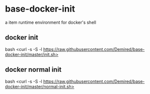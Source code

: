 # base-docker-init

a item runtime environment for docker's shell

## docker init

bash <curl -s -S -l https://raw.githubusercontent.com/Demired/base-docker-init/master/init.sh>

## docker normal init

bash <curl -s -S -l https://raw.githubusercontent.com/Demired/base-docker-init/master/normal-init.sh>

